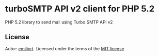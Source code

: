 # turboSMTP API v2 client for PHP 5.2

PHP 5.2 library to send mail using Turbo SMTP API v2

## License

Autor: [emiliort](https://github.com/emiliort).
Licensed under the terms of the [MIT license](LICENSE).
